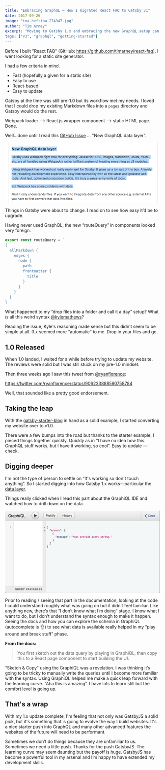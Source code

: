 ```yaml
---
title: "Embracing GraphQL — How I migrated React FAQ to Gatsby v1"
date: 2017-09-26
image: "toa-heftiba-274947.jpg"
author: "Tim Arney"
excerpt: "Moving to Gatsby 1.x and embracing the new GraphQL setup can be daunting but the effort is going to payoff"
tags: ["v1", "graphql", "getting-started"]
---
```


Before I built "React FAQ" (GitHub: https://github.com/timarney/react-faq), I went looking for a static site generator.

I had a few criteria in mind.

- Fast (hopefully a given for a static site)
- Easy to use
- React-based
- Easy to update

Gatsby at the time was still pre-1.0 but its workflow met my needs. I loved that I could drop my existing Markdown files into a `pages` directory and Gatsby would do the rest.

Webpack loader —> React.js wrapper component —> static HTML page. Done.

Well...done until I read this [GitHub Issue](https://github.com/gatsbyjs/gatsby/issues/420) … "New GraphQL data layer".

![issue-420](issue-420.png)

Things in Gatsby were about to change. I read on to see how easy it’d be to upgrade.

Having never used GraphQL, the new “routeQuery” in components looked very foreign.

```javascript
export const routeQuery = `
{
  allMarkdown {
    edges {
      node {
        path
        frontmatter {
          title
        }
      }
    }
  }
}
```

What happened to my “drop files into a folder and call it a day” setup? What _is_ all this weird syntax [@kylemathews](https://twitter.com/kylemathews)?

Reading the issue, Kyle's reasoning made sense but this didn't seem to be simple at all. 0.x seemed more “automatic” to me. Drop in your files and go.

## 1.0 Released

When 1.0 landed, I waited for a while before trying to update my website. The reviews were solid but I was still stuck on my pre-1.0 mindset.

Then three weeks ago I saw this tweet from [@ryanflorence](https://twitter.com/ryanflorence):

https://twitter.com/ryanflorence/status/906233888560758784

Well, that sounded like a pretty good endorsement.

## Taking the leap

With the [gatsby-starter-blog](https://github.com/gatsbyjs/gatsby-starter-blog) in hand as a solid example, I started converting my website over to v1.0.

There were a few bumps into the road but thanks to the starter example, I pieced things together quickly. Quickly as in “I have no idea how this GraphQL stuff works, but I have it working, so cool”. Easy to update — check.

## Digging deeper

I'm not the type of person to settle on “It's working so don't touch anything”. So I started digging into how Gatsby 1.x works—particular the [data layer](/tutorial/part-four/#data-in-gatsby).

Things really clicked when I read this part about the GraphiQL IDE and watched how to drill down on the data.

![GraphiQL](graphiql.gif)

Prior to reading / seeing that part in the documentation, looking at the code I could understand roughly what was going on but it didn’t feel familiar. Like anything new, there’s that “I don’t know what I’m doing” stage. I know what I want to do, but I don’t understand the syntax enough to make it happen. Seeing the docs and how you can explore the schema in GraphiQL (autocomplete is 👌) to see what data is available really helped in my “play around and break stuff” phase.

**From the docs:**

> You first sketch out the data query by playing in GraphiQL, then copy this to a React page component to start building the UI.

“Sketch & Copy” using the GraphiQL was a revelation. I was thinking it’s going to be tricky to manually write the queries until I become more familiar with the syntax. Using GraphiQL helped me make a quick leap forward with the learning curve. “Aha this is amazing”. I have lots to learn still but the comfort level is going up.

## That's a wrap

With my 1.x update complete, I'm feeling that not only was GatsbyJS a solid pick, but it's something that is going to evolve the way I build websites. It's a nice starter push into GraphQL and many other advanced features the websites of the future will need to be performant.

Sometimes we don’t do things because they are unfamiliar to us. Sometimes we need a little push. Thanks for the push GatsbyJS. The learning curve may seem daunting but the payoff is huge. GatsbyJS has become a powerful tool in my arsenal and I’m happy to have extended my development skills.
